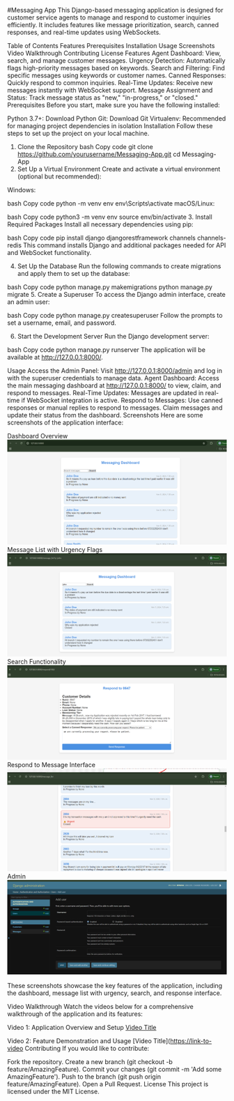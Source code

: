 #Messaging App
This Django-based messaging application is designed for customer service agents to manage and respond to customer inquiries efficiently. It includes features like message prioritization, search, canned responses, and real-time updates using WebSockets.

Table of Contents
Features
Prerequisites
Installation
Usage
Screenshots
Video Walkthrough
Contributing
License
Features
Agent Dashboard: View, search, and manage customer messages.
Urgency Detection: Automatically flags high-priority messages based on keywords.
Search and Filtering: Find specific messages using keywords or customer names.
Canned Responses: Quickly respond to common inquiries.
Real-Time Updates: Receive new messages instantly with WebSocket support.
Message Assignment and Status: Track message status as "new," "in-progress," or "closed."
Prerequisites
Before you start, make sure you have the following installed:

Python 3.7+: Download Python
Git: Download Git
Virtualenv: Recommended for managing project dependencies in isolation
Installation
Follow these steps to set up the project on your local machine.

1. Clone the Repository
bash
Copy code
git clone https://github.com/yourusername/Messaging-App.git
cd Messaging-App
2. Set Up a Virtual Environment
Create and activate a virtual environment (optional but recommended):

Windows:

bash
Copy code
python -m venv env
env\Scripts\activate
macOS/Linux:

bash
Copy code
python3 -m venv env
source env/bin/activate
3. Install Required Packages
Install all necessary dependencies using pip:

bash
Copy code
pip install django djangorestframework channels channels-redis
This command installs Django and additional packages needed for API and WebSocket functionality.

4. Set Up the Database
Run the following commands to create migrations and apply them to set up the database:

bash
Copy code
python manage.py makemigrations
python manage.py migrate
5. Create a Superuser
To access the Django admin interface, create an admin user:

bash
Copy code
python manage.py createsuperuser
Follow the prompts to set a username, email, and password.

6. Start the Development Server
Run the Django development server:

bash
Copy code
python manage.py runserver
The application will be available at http://127.0.0.1:8000/.

Usage
Access the Admin Panel: Visit http://127.0.0.1:8000/admin and log in with the superuser credentials to manage data.
Agent Dashboard: Access the main messaging dashboard at http://127.0.0.1:8000/ to view, claim, and respond to messages.
Real-Time Updates: Messages are updated in real-time if WebSocket integration is active.
Respond to Messages: Use canned responses or manual replies to respond to messages. Claim messages and update their status from the dashboard.
Screenshots
Here are some screenshots of the application interface:

Dashboard Overview
![Message List](2.png)
Message List with Urgency Flags
![Message List](4.png)
Search Functionality
![Message List](3.png)
Respond to Message Interface
![Message List](5.png)
Admin
![Message List](1.png)

These screenshots showcase the key features of the application, including the dashboard, message list with urgency, search, and response interface.

Video Walkthrough
Watch the videos below for a comprehensive walkthrough of the application and its features:

Video 1: Application Overview and Setup
[Video Title]([https://link-to-video](https://www.loom.com/share/c688bd1d9b784d93abc647e5c62d3d77?sid=1c31f1f3-461a-41b4-b2f8-4d8738128586))

Video 2: Feature Demonstration and Usage
[Video Title]([https://link-to-video](https://www.loom.com/share/c688bd1d9b784d93abc647e5c62d3d77?sid=d5b1d78b-77dc-4129-9963-aa5da36e375a)
Contributing
If you would like to contribute:

Fork the repository.
Create a new branch (git checkout -b feature/AmazingFeature).
Commit your changes (git commit -m 'Add some AmazingFeature').
Push to the branch (git push origin feature/AmazingFeature).
Open a Pull Request.
License
This project is licensed under the MIT License.

